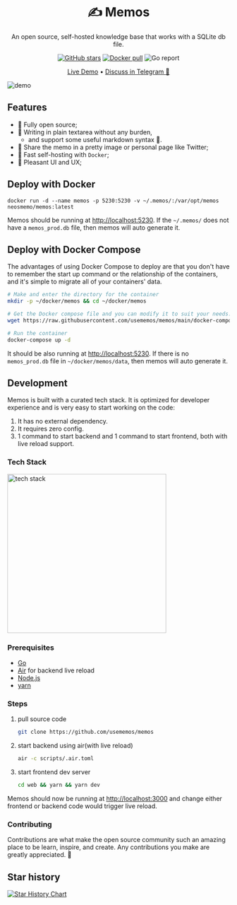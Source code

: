 <h1 align="center">✍️ Memos</h1>

<p align="center">An open source, self-hosted knowledge base that works with a SQLite db file.</p>

<p align="center">
  <a href="https://github.com/usememos/memos/stargazers"><img alt="GitHub stars" src="https://img.shields.io/github/stars/usememos/memos" /></a>
  <a href="https://hub.docker.com/r/neosmemo/memos"><img alt="Docker pull" src="https://img.shields.io/docker/pulls/neosmemo/memos.svg" /></a>
  <img alt="Go report" src="https://goreportcard.com/badge/github.com/usememos/memos" />
</p>

<p align="center">
  <a href="https://demo.usememos.com/">Live Demo</a> •
  <a href="https://t.me/+-_tNF1k70UU4ZTc9">Discuss in Telegram 👾</a>
</p>

![demo](https://raw.githubusercontent.com/usememos/memos/main/resources/demo.webp)

## Features

- 🦄 Fully open source;
- 📜 Writing in plain textarea without any burden,
  - and support some useful markdown syntax 💪.
- 🌄 Share the memo in a pretty image or personal page like Twitter;
- 🚀 Fast self-hosting with `Docker`;
- 🤠 Pleasant UI and UX;

## Deploy with Docker

```docker
docker run -d --name memos -p 5230:5230 -v ~/.memos/:/var/opt/memos neosmemo/memos:latest
```

Memos should be running at [http://localhost:5230](http://localhost:5230). If the `~/.memos/` does not have a `memos_prod.db` file, then memos will auto generate it.

## Deploy with Docker Compose

The advantages of using Docker Compose to deploy are that you don't have to remember the start up command or the relationship of the containers, and it's simple to migrate all of your containers' data. 

```bash
# Make and enter the directory for the container
mkdir -p ~/docker/memos && cd ~/docker/memos

# Get the Docker compose file and you can modify it to suit your needs. 
wget https://raw.githubusercontent.com/usememos/memos/main/docker-compose.yaml

# Run the container
docker-compose up -d
```

It should be also running at [http://localhost:5230](http://localhost:5230). If there is no `memos_prod.db` file in `~/docker/memos/data`, then memos will auto generate it.

## Development

Memos is built with a curated tech stack. It is optimized for developer experience and is very easy to start working on the code:

1. It has no external dependency.
2. It requires zero config.
3. 1 command to start backend and 1 command to start frontend, both with live reload support.

### Tech Stack

<img alt="tech stack" src="https://raw.githubusercontent.com/usememos/memos/main/resources/tech-stack.png" width="360" />

### Prerequisites

- [Go](https://golang.org/doc/install)
- [Air](https://github.com/cosmtrek/air#installation) for backend live reload
- [Node.js](https://nodejs.org/)
- [yarn](https://yarnpkg.com/getting-started/install)

### Steps

1. pull source code

   ```bash
   git clone https://github.com/usememos/memos
   ```

2. start backend using air(with live reload)

   ```bash
   air -c scripts/.air.toml
   ```

3. start frontend dev server

   ```bash
   cd web && yarn && yarn dev
   ```

Memos should now be running at [http://localhost:3000](http://localhost:3000) and change either frontend or backend code would trigger live reload.

### Contributing

Contributions are what make the open source community such an amazing place to be learn, inspire, and create. Any contributions you make are greatly appreciated. 🥰

## Star history

[![Star History Chart](https://api.star-history.com/svg?repos=usememos/memos&type=Date)](https://star-history.com/#usememos/memos&Date)
